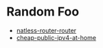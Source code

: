 # Random Foo

- [natless-router-router](natless-router-router)
- [cheap-public-ipv4-at-home](public-ip4)
